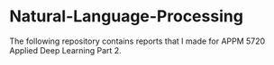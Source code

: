 # Natural-Language-Processing

The following repository contains reports that I made for APPM 5720 Applied Deep Learning Part 2.

